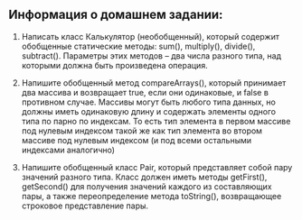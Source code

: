 ## Информация о домашнем задании:
1. Написать класс Калькулятор (необобщенный), который содержит обобщенные статические методы: 
sum(), multiply(), divide(), subtract(). Параметры этих методов – два числа разного типа, 
над которыми должна быть произведена операция.

2. Напишите обобщенный метод compareArrays(), который принимает два массива и возвращает true, 
если они одинаковые, и false в противном случае. Массивы могут быть любого типа данных, 
но должны иметь одинаковую длину и содержать элементы одного типа по парно по индексам. 
То есть тип элемента в первом массиве под нулевым индексом такой же как тип элемента во втором массиве 
под нулевым индексом (и под всеми остальными индексами аналогично)

3. Напишите обобщенный класс Pair, который представляет собой пару значений разного типа. 
Класс должен иметь методы getFirst(), getSecond() для получения значений каждого из составляющих пары, 
а также переопределение метода toString(), возвращающее строковое представление пары.